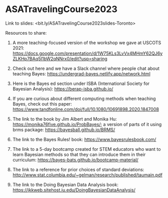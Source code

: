 # ASATravelingCourse2023

Link to slides: <bit.ly/ASATravelingCourse2023slides-Toronto>

Resources to share:

1. A more teaching-focused version of the workshop we gave at USCOTS 2021: https://docs.google.com/presentation/d/1W75KLs3LvVx4MHmY62QJ6yZLKHp7BAq5I1bW2qNNrx0/edit?usp=sharing

2. Check out here and we have a Slack channel where people chat about teaching Bayes: https://undergrad-bayes.netlify.app/network.html

3. Here is the Bayes ed section under ISBA (International Society for Bayesian Analysis): https://berap-isba.github.io/

4. If you are curious about different computing methods when teaching Bayes, check out this paper: https://www.tandfonline.com/doi/full/10.1080/10691898.2020.1847008

5. The link to the book by Jim Albert and Monika Hu: https://monika76five.github.io/ProbBayes/; a version of parts of it using brms package: https://bayesball.github.io/BRMS/

6. The link to the Bayes Rules! book: https://www.bayesrulesbook.com/

7. The link to a 5-day bootcamp created for STEM educators who want to learn Bayesian methods so that they can introduce them in their curriculum: https://bayes-bats.github.io/bootcamp-material/

8. The link to a reference for prior choices of standard deviations: http://www.stat.columbia.edu/~gelman/research/published/taumain.pdf

9. The link to the Doing Bayesian Data Analysis book: https://jkkweb.sitehost.iu.edu/DoingBayesianDataAnalysis/
